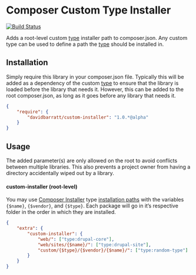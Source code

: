 Composer Custom Type Installer
==============================
[![Build Status](https://travis-ci.org/davidbarratt/custom-installer.svg?branch=develop)](https://travis-ci.org/davidbarratt/custom-installer)

Adds a root-level custom [type](https://getcomposer.org/doc/04-schema.md#type) installer path to composer.json. Any custom type can be used to define a path the [type](https://getcomposer.org/doc/04-schema.md#type) should be installed in.

## Installation
Simply require this library in your composer.json file. Typically this will be added as a dependency of the custom [type](https://getcomposer.org/doc/04-schema.md#type) to ensure that the library is loaded before the library that needs it. However, this can be added to the root composer.json, as long as it goes before any library that needs it.
```json
{
    "require": {
        "davidbarratt/custom-installer": "1.0.*@alpha"
    }
}
```

## Usage
The added parameter(s) are only allowed on the root to avoid conflicts between multiple libraries. This also prevents a project owner from having a directory accidentally wiped out by a library.

#### custom-installer (root-level)
You may use [Composer Installer](https://github.com/composer/installers) type [installation paths](https://github.com/composer/installers#custom-install-paths) with the variables `{$name}`, `{$vendor}`, and `{$type}`. Each package will go in it’s respective folder in the order in which they are installed.

```json
{
    "extra": {
        "custom-installer": {
            "web/": ["type:drupal-core"],
            "web/sites/{$name}/": ["type:drupal-site"],
            "custom/{$type}/{$vendor}/{$name}/": ["type:random-type"]
        }
    }
}
```
